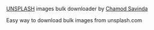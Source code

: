 [UNSPLASH](https://unsplash.com/) images bulk downloader by [Chamod Savinda](https://github.com/DARKSOULx69/)

Easy way to download bulk images from unsplash.com

